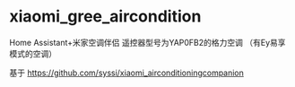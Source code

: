 # xiaomi_gree_aircondition

Home Assistant+米家空调伴侣 遥控器型号为YAP0FB2的格力空调 （有Ey易享模式的空调）

基于 https://github.com/syssi/xiaomi_airconditioningcompanion
